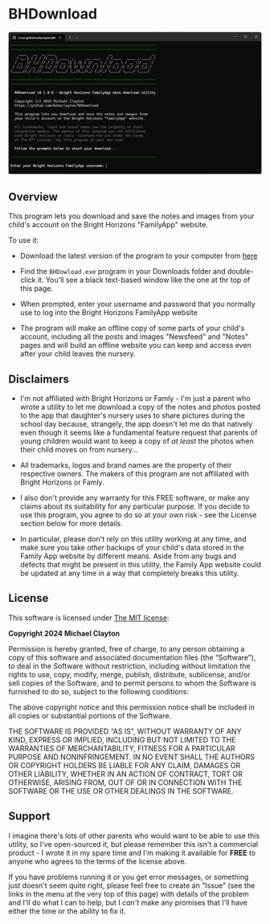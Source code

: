 # BHDownload

![BHDownload screenshot](wiki/BHDownload.png "BHDownload screenshot")

## Overview

This program lets you download and save the notes and images from your
child's account on the Bright Horizons "FamilyApp" website.

To use it:

* Download the latest version of the program to your computer from <a href="https://github.com/mikeclayton/BHDownload/releases">here</a>

* Find the ```BHDowload.exe``` program in your Downloads folder and double-click it. You'll see a black text-based window like the one at thr top of this page.

* When prompted, enter your username and password that you normally use to log into the Bright Horizons FamilyApp website

* The program will make an offline copy of some parts of your child's account, including all the posts and images "Newsfeed" and "Notes" pages and will build an offline website you can keep and access even after your child leaves the nursery.

## Disclaimers

* I'm not affiliated with Bright Horizons or Famly - I'm just a parent who wrote a utility to let me download a copy of the notes and photos posted to the app that daughter's nursery uses to share pictures during the school day because, strangely, the app doesn't let me do that natively even though it seems like a fundamental feature request that parents of young children would want to keep a copy of *at least* the photos when their child moves on from nursery...

* All trademarks, logos and brand names are the property of their respective owners. The makers of this program are not affiliated with Bright Horizons or Famly.

* I also don't provide any warranty for this FREE software, or make any claims about its suitability for any particular purpose. If you decide to use this program, you agree to do so at your own risk - see the License section below for more details.

* In particular, please don't *rely* on this utility working at any time, and make sure you take *other* backups of your child's data stored in the Family App website by different means. Aside from any bugs and defects that might be present in this utility, the Family App website could be updated at any time in a way that completely breaks this utility.

## License

This software is licensed under <a href="https://opensource.org/license/mit">The MIT license</a>:

**Copyright 2024 Michael Clayton**

Permission is hereby granted, free of charge, to any person obtaining a copy of this software and associated documentation files (the “Software”), to deal in the Software without restriction, including without limitation the rights to use, copy, modify, merge, publish, distribute, sublicense, and/or sell copies of the Software, and to permit persons to whom the Software is furnished to do so, subject to the following conditions:

The above copyright notice and this permission notice shall be included in all copies or substantial portions of the Software.

THE SOFTWARE IS PROVIDED “AS IS”, WITHOUT WARRANTY OF ANY KIND, EXPRESS OR IMPLIED, INCLUDING BUT NOT LIMITED TO THE WARRANTIES OF MERCHANTABILITY, FITNESS FOR A PARTICULAR PURPOSE AND NONINFRINGEMENT. IN NO EVENT SHALL THE AUTHORS OR COPYRIGHT HOLDERS BE LIABLE FOR ANY CLAIM, DAMAGES OR OTHER LIABILITY, WHETHER IN AN ACTION OF CONTRACT, TORT OR OTHERWISE, ARISING FROM, OUT OF OR IN CONNECTION WITH THE SOFTWARE OR THE USE OR OTHER DEALINGS IN THE SOFTWARE.

## Support

I imagine there's lots of other parents who would want to be able to use this utility, so I've open-sourced it, but please remember this isn't a commercial product - I wrote it in my spare time and I'm making it available for **FREE** to anyone who agrees to the terms of the license above.

If you have problems running it or you get error messages, or something just doesn't seem quite right, please feel free to create an "Issue" (see the links in the menu at the very top of this page) with details of the problem and I'll do what I can to help, but I *can't* make any promises that I'll have either the time or the ability to fix it.
